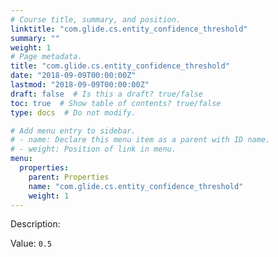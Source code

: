 ```yaml
---
# Course title, summary, and position.
linktitle: "com.glide.cs.entity_confidence_threshold"
summary: ""
weight: 1
# Page metadata.
title: "com.glide.cs.entity_confidence_threshold"
date: "2018-09-09T00:00:00Z"
lastmod: "2018-09-09T00:00:00Z"
draft: false  # Is this a draft? true/false
toc: true  # Show table of contents? true/false
type: docs  # Do not modify.

# Add menu entry to sidebar.
# - name: Declare this menu item as a parent with ID name.
# - weight: Position of link in menu.
menu:
  properties:
    parent: Properties
    name: "com.glide.cs.entity_confidence_threshold"
    weight: 1
---
```


Description: 


Value: `0.5`